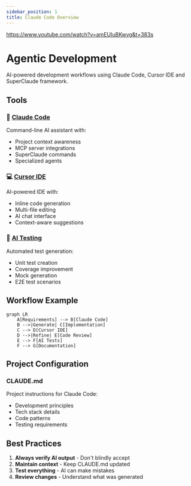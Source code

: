 ```yaml
---
sidebar_position: 1
title: Claude Code Overview
---
```

https://www.youtube.com/watch?v=amEUIuBKwvg&t=383s 



# Agentic Development

AI-powered development workflows using Claude Code, Cursor IDE and SuperClaude framework.
## Tools 

### 🤖 [Claude Code](./claude-code/overview)
Command-line AI assistant with:
- Project context awareness
- MCP server integrations
- SuperClaude commands
- Specialized agents

### 💻 [Cursor IDE](./cursor/overview)
AI-powered IDE with:
- Inline code generation
- Multi-file editing
- AI chat interface
- Context-aware suggestions

### 🧪 [AI Testing](./testing/overview)
Automated test generation:
- Unit test creation
- Coverage improvement
- Mock generation
- E2E test scenarios

## Workflow Example

```mermaid
graph LR
    A[Requirements] --> B[Claude Code]
    B -->|Generate| C[Implementation]
    C --> D[Cursor IDE]
    D -->|Refine| E[Code Review]
    E --> F[AI Tests]
    F --> G[Documentation]
```

## Project Configuration

### CLAUDE.md
Project instructions for Claude Code:
- Development principles
- Tech stack details
- Code patterns
- Testing requirements

## Best Practices

1. **Always verify AI output** - Don't blindly accept
2. **Maintain context** - Keep CLAUDE.md updated
3. **Test everything** - AI can make mistakes
4. **Review changes** - Understand what was generated

